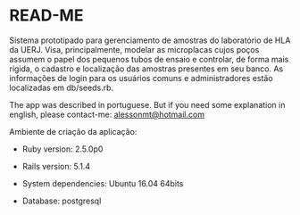# READ-ME

Sistema prototipado para gerenciamento de amostras do laboratório de HLA da UERJ. Visa, principalmente, modelar as microplacas cujos poços assumem o papel dos pequenos tubos de ensaio e controlar, de forma mais rígida, o cadastro e localização das amostras presentes em seu banco. As informações de login para os usuários comuns e administradores estão localizadas em db/seeds.rb.

The app was described in portuguese. But if you need some explanation in english, please contact-me: alessonmt@hotmail.com 

Ambiente de criação da aplicação:

* Ruby version: 2.5.0p0

* Rails version: 5.1.4

* System dependencies: Ubuntu 16.04 64bits

* Database: postgresql
